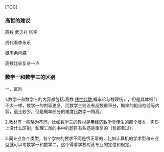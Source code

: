 

[TOC]

###  高哲的建议

高数 武忠祥 张宇

线代看李永乐

概率余丙森

高数比较复杂一点



### 数学一和数学三的区别

一、区别

1.数学一和数学三的内容都包括:高数,[线性代数](https://link.zhihu.com/?target=https%3A//www.baidu.com/s%3Fwd%3D%E7%BA%BF%E6%80%A7%E4%BB%A3%E6%95%B0%26tn%3DSE_PcZhidaonwhc_ngpagmjz%26rsv_dl%3Dgh_pc_zhidao),概率论与数理统计，但是具体细节不太一样，数学一的内容更多，而数学三则没有高数重积分，概率的假设检验等内容，量比较少，但是概率部分的难度比数学一稍高。

2.教材有一些略为不同，比如数学三的教材是用经济数学吴传生的那个版本，实质上没什么区别，和理工类的书中的题目有些还是重复的（我都看过）。

3.同专业各个类型，各个学校的要求不同是很正常的，比如计算机的学术型和专业型就可以考数学一和数学二，这个得看学校对此专业的定位和规定。
